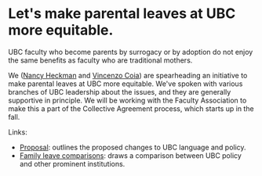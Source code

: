 # Let's make parental leaves at UBC more equitable.

UBC faculty who become parents by surrogacy or by adoption do not enjoy the same benefits as faculty who are traditional mothers. 

We ([Nancy Heckman](https://www.stat.ubc.ca/users/nancy-e-heckman) and [Vincenzo Coia](https://vincenzocoia.com)) are spearheading an initiative to make parental leaves at UBC more equitable. We've spoken with various branches of UBC leadership about the issues, and they are generally supportive in principle. We will be working with the Faculty Association to make this a part of the Collective Agreement process, which starts up in the fall.

Links:

- [Proposal](Proposal.pdf): outlines the proposed changes to UBC language and policy.
- [Family leave comparisons](Family_leave_comparisons.pdf): draws a comparison between UBC policy and other prominent institutions.
